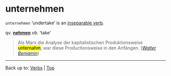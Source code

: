 # unternehmen

`unternehmen` ‘undertake’ is an [inseparable verb](../../inseparableVerbs.md). 

qv. **[nehmen](../../n/ne/nehmen.md)** *vb.* ‘take’

> Als Marx die Analyse der kapitalistischen Produktionsweise <mark>unternahm</mark>, war diese Productionsweise in den Anfängen. (*[Walter Benjamin](../../../texts/WalterBenjamin/DasKunstwerk.md)*)


----

Back up to: [Verbs](../../index.md) | [Top](../../../index.md)
